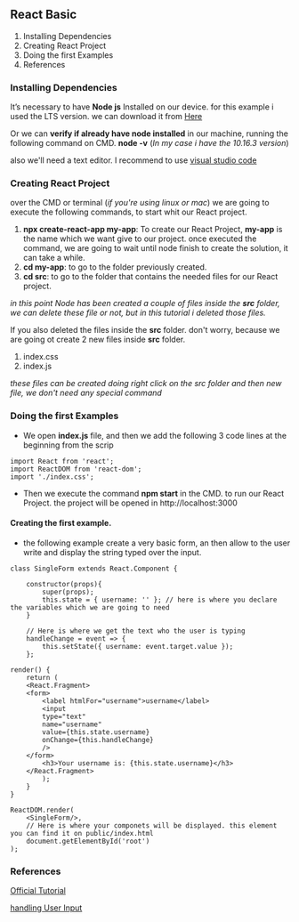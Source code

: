 ## React Basic

1. Installing Dependencies
2. Creating React Project
3. Doing the first Examples
4.  References

### Installing Dependencies
It’s necessary to have **Node js** Installed on our device. for this example i used the LTS version. we can download it from [Here](https://nodejs.org/es/)

Or we can **verify if already have node installed** in our machine, running the following command on CMD. **node -v** (*In my case i have the 10.16.3 version*)

also we'll need a text editor. I recommend to use [visual studio code](https://code.visualstudio.com/)

### Creating React Project
over the CMD or terminal (*if you're using linux or mac*) we are going to execute the following commands, to start whit our React project.
1. **npx create-react-app my-app**: To create our React Project, **my-app** is the name which we want give to our project. once executed the command, we are going to wait until node finish to create the solution, it can take a while.
2. **cd my-app**: to go to the folder previously created.
3. **cd src**: to go to the folder that contains the needed files for our React project.

*in this point Node has been created a couple of files inside the **src** folder, we can delete these file or not, but in this tutorial i deleted those files.*

If you also deleted the files inside the **src** folder. don't worry, because we are going ot create 2 new files inside **src** folder. 

1. index.css
2. index.js

*these files can be created doing right click on the src folder and then new file, we don't need any special command*


### Doing the first Examples
* We open **index.js** file, and then we add the following 3 code lines at the beginning from the scrip
```
import React from 'react';
import ReactDOM from 'react-dom';
import './index.css';
```
* Then we execute the command **npm start** in the CMD. to run our React Project. the project will be opened in http://localhost:3000

#### Creating the first example.
* the following example create a very basic form, an then allow to the user write and display the string typed over the input.
```
class SingleForm extends React.Component {

	constructor(props){
		super(props);
		this.state = { username: '' }; // here is where you declare the variables which we are going to need
	}
	
	// Here is where we get the text who the user is typing
	handleChange = event => {
		this.setState({ username: event.target.value });
	};

render() {
	return (
	<React.Fragment>
	<form>
		<label htmlFor="username">username</label>
		<input
		type="text"
		name="username"
		value={this.state.username}
		onChange={this.handleChange}
		/>
	</form>
		<h3>Your username is: {this.state.username}</h3>
	</React.Fragment>
		);
	}	
}

ReactDOM.render(
    <SingleForm/>,
    // Here is where your componets will be displayed. this element you can find it on public/index.html
    document.getElementById('root')
);
```
### References
[Official Tutorial](https://es.reactjs.org/tutorial/tutorial.html#setup-for-the-tutorial)


[handling User Input](https://medium.com/the-andela-way/handling-user-input-in-react-crud-1396e51a70bf)
